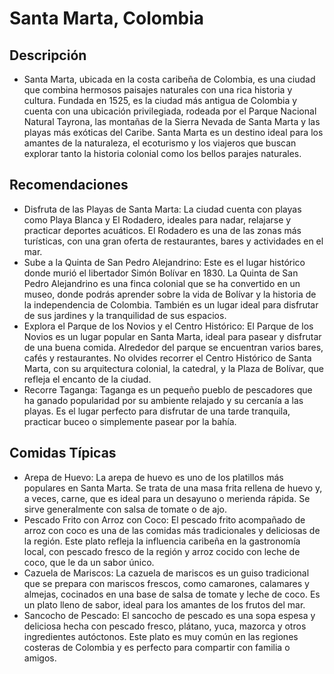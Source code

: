 # Santa Marta, Colombia

## Descripción
- Santa Marta, ubicada en la costa caribeña de Colombia, es una ciudad que combina hermosos paisajes naturales con una rica historia y cultura. Fundada en 1525, es la ciudad más antigua de Colombia y cuenta con una ubicación privilegiada, rodeada por el Parque Nacional Natural Tayrona, las montañas de la Sierra Nevada de Santa Marta y las playas más exóticas del Caribe. Santa Marta es un destino ideal para los amantes de la naturaleza, el ecoturismo y los viajeros que buscan explorar tanto la historia colonial como los bellos parajes naturales.

## Recomendaciones
- Disfruta de las Playas de Santa Marta: La ciudad cuenta con playas como Playa Blanca y El Rodadero, ideales para nadar, relajarse y practicar deportes acuáticos. El Rodadero es una de las zonas más turísticas, con una gran oferta de restaurantes, bares y actividades en el mar.
- Sube a la Quinta de San Pedro Alejandrino: Este es el lugar histórico donde murió el libertador Simón Bolívar en 1830. La Quinta de San Pedro Alejandrino es una finca colonial que se ha convertido en un museo, donde podrás aprender sobre la vida de Bolívar y la historia de la independencia de Colombia. También es un lugar ideal para disfrutar de sus jardines y la tranquilidad de sus espacios.
- Explora el Parque de los Novios y el Centro Histórico: El Parque de los Novios es un lugar popular en Santa Marta, ideal para pasear y disfrutar de una buena comida. Alrededor del parque se encuentran varios bares, cafés y restaurantes. No olvides recorrer el Centro Histórico de Santa Marta, con su arquitectura colonial, la catedral, y la Plaza de Bolívar, que refleja el encanto de la ciudad.
- Recorre Taganga: Taganga es un pequeño pueblo de pescadores que ha ganado popularidad por su ambiente relajado y su cercanía a las playas. Es el lugar perfecto para disfrutar de una tarde tranquila, practicar buceo o simplemente pasear por la bahía.

## Comidas Típicas
- Arepa de Huevo: La arepa de huevo es uno de los platillos más populares en Santa Marta. Se trata de una masa frita rellena de huevo y, a veces, carne, que es ideal para un desayuno o merienda rápida. Se sirve generalmente con salsa de tomate o de ajo.
- Pescado Frito con Arroz con Coco: El pescado frito acompañado de arroz con coco es una de las comidas más tradicionales y deliciosas de la región. Este plato refleja la influencia caribeña en la gastronomía local, con pescado fresco de la región y arroz cocido con leche de coco, que le da un sabor único.
- Cazuela de Mariscos: La cazuela de mariscos es un guiso tradicional que se prepara con mariscos frescos, como camarones, calamares y almejas, cocinados en una base de salsa de tomate y leche de coco. Es un plato lleno de sabor, ideal para los amantes de los frutos del mar.
- Sancocho de Pescado: El sancocho de pescado es una sopa espesa y deliciosa hecha con pescado fresco, plátano, yuca, mazorca y otros ingredientes autóctonos. Este plato es muy común en las regiones costeras de Colombia y es perfecto para compartir con familia o amigos.